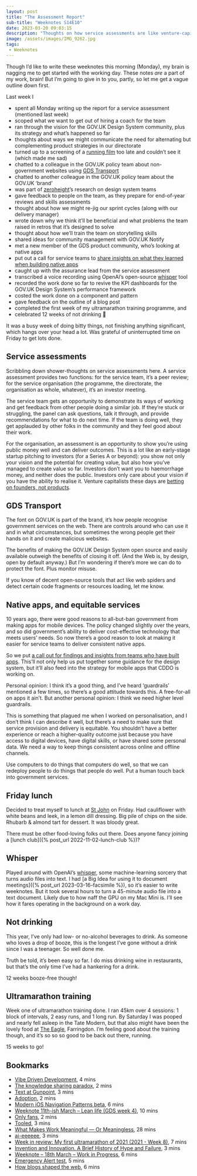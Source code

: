 ```yaml
---
layout: post
title: "The Assessment Report"
sub-title: "Weeknotes S14E10"
date: 2023-03-20 09:03:15
description: "Thoughts on how service assessments are like venture-capital investor meetings, and why services should be good regardless of the tech involved."
image: /assets/images/IMG_9262.jpg
tags:
 - Weeknotes
---
```


Though I’d like to write these weeknotes this morning (Monday), my brain is nagging me to get started with the working day. These notes *are* a part of my work, brain! But I’m going to give in to you, partly, so let me get a vague outline down first.

Last week I

- spent all Monday writing up the report for a service assessment (mentioned last week)
- scoped what we want to get out of hiring a coach for the team
- ran through the vision for the GOV.‌UK Design System community, plus its strategy and what’s happened so far
- thoughts about ways we might communicate the need for alternating but complementing product strategies in our directorate
- turned up to a screening of a [running film](https://www.youtube.com/watch?v=hSntTASmKxc) too late and couldn’t see it (which made me sad)
- chatted to a colleague in the GOV.‌UK policy team about non-government websites using [GDS Transport](https://designnotes.blog.gov.uk/2015/03/11/can-i-use-the-gov-uk-fonts/)
- chatted to another colleague in the GOV.‌UK policy team about the GOV.‌UK ‘brand’
- was part of [zeroheight](https://zeroheight.com)’s research on design system teams
- gave feedback to people on the team, as they prepare for end-of-year reviews and skills assessments
- thought about how we might re-jig our sprint cycles (along with our delivery manager)
- wrote down why we think it’ll be beneficial and what problems the team raised in retros that it’s designed to solve
- thought about how we’ll train the team on storytelling skills
- shared ideas for community management with GOV.‌UK Notify
- met a new member of the GDS product community, who’s looking at native apps
- put out a call for service teams to [share insights on what they learned when building native apps](https://github.com/alphagov/govuk-design-system-backlog/issues/275)
- caught up with the assurance lead from the service assessment
- transcribed a voice recording using OpenAI’s open-source [whisper](https://github.com/openai/whisper) tool
- recorded the work done so far to revive the KPI dashboards for the GOV.‌UK Design System’s performance framework
- costed the work done on a component and pattern
- gave feedback on the outline of a blog post
- completed the first week of my ultramarathon training programme, and
- celebrated 12 weeks of not drinking 🥳

It was a busy week of doing bitty things, not finishing anything significant, which hangs over your head a lot. Was grateful of uninterrupted time on Friday to get lots done.

## Service assessments

Scribbling down shower-thoughts on service assessments here. A service assessment provides two functions: for the service team, it’s a peer review; for the service organisation (the programme, the directorate, the organisation as whole, whatever), it’s an investor meeting.

The service team gets an opportunity to demonstrate its ways of working and get feedback from other people doing a similar job. If they’re stuck or struggling, the panel can ask questions, talk it through, and provide recommendations for what to do next time. If the team is doing well, they get applauded by other folks in the community and they feel good about their work.

For the organisation, an assessment is an opportunity to show you’re using public money well and can deliver outcomes. This is a lot like an early-stage startup pitching to investors (for a Series A or beyond): you show not only your vision and the potential for creating value, but also how you’ve managed to create value so far. Investors don’t want you to haemorrhage money, and neither does the public. Investors only care about your vision if you have the ability to realise it. Venture capitalists these days are [betting on founders, not products](https://techcrunch.com/2021/09/20/vc-mark-suster-the-bet-were-making-now-is-on-founder-skills-not-customers-or-products/).

## GDS Transport

The font on GOV.‌UK is part of the brand, it’s how people recognise government services on the web. There are controls around who can use it and in what circumstances, but sometimes the wrong people get their hands on it and create malicious websites.

The benefits of making the GOV.‌UK Design System open source and easily available outweigh the benefits of closing it off. (And the Web is, by design, open by default anyway.) But I’m wondering if there’s more we can do to protect the font. Plus monitor misuse.

If you know of decent open-source tools that act like web spiders and detect certain code fragments or resources loading, let me know.

## Native apps, and equitable services

10 years ago, there were good reasons to all-but-ban government from making apps for mobile devices. The policy changed slightly over the years, and so did government’s ability to deliver cost-effective technology that meets users’ needs. So now there’s a good reason to look at making it easier for service teams to deliver consistent native apps.

So we put [a call out for findings and insights from teams who have built apps](https://github.com/alphagov/govuk-design-system-backlog/issues/275). This’ll not only help us put together some guidance for the design system, but it’ll also feed into the strategy for mobile apps that CDDO is working on.

Personal opinion: I think it’s a good thing, and I’ve heard ‘guardrails’ mentioned a few times, so there’s a good attitude towards this. A free-for-all on apps it ain’t. But another personal opinion: I think we need higher level guardrails.

This is something that plagued me when I worked on personalisation, and I don’t think I can describe it well, but there’s a need to make sure that service provision and delivery is equitable. You shouldn’t have a better experience or reach a higher-quality outcome just because you have access to digital devices, have digital skills, or have shared some personal data. We need a way to keep things consistent across online and offline channels.

Use computers to do things that computers do well, so that we can redeploy people to do things that people do well. Put a human touch back into government services.

## Friday lunch

Decided to treat myself to lunch at [St John](https://stjohnrestaurant.com/a/restaurants/bread-and-wine) on Friday. Had cauliflower with white beans and leek, in a lemon dill dressing. Big pile of chips on the side. Rhubarb & almond tart for dessert. It was bloody great.

There must be other food-loving folks out there. Does anyone fancy joining a [lunch club]({% post_url 2022-11-02-lunch-club %})?

## Whisper

Played around with OpenAI’s [whisper](https://github.com/openai/whisper), some machine-learning sorcery that turns audio files into text. I had [a Big Idea for using it to document meetings]({% post_url 2023-03-16-facsimile %}), so it’s easier to write weeknotes. But it took several hours to turn a 45-minute audio file into a text document. Likely due to how naff the GPU on my Mac Mini is. I’ll see how it fares operating in the background on a work day.

## Not drinking

This year, I’ve only had low- or no-alcohol beverages to drink. As someone who loves a drop of booze, this is the longest I’ve gone without a drink since I was a teenager. So well done me.

Truth be told, it’s been easy so far. I do miss drinking wine in restaurants, but that’s the only time I’ve had a hankering for a drink.

12 weeks booze-free though!

## Ultramarathon training

Week one of ultramarathon training done. I ran 45km over 4 sessions: 1 block of intervals, 2 easy runs, and 1 long run. By Saturday I was pooped and nearly fell asleep in the Tate Modern, but that also might have been the lovely food at [The Eagle](https://theeaglefarringdon.co.uk), Farringdon. I’m feeling good about the training though, and it’s so so so good to be back out there, running.

15 weeks to go!

## Bookmarks

- [Vibe Driven Development](https://www.robinrendle.com/notes/vibe-driven-development/), 4 mins
- [The knowledge sharing paradox](https://jarche.com/2013/03/the-knowledge-sharing-paradox/), 2 mins
- [Text at Gunpoint](https://www.oblomovka.com/wp/2023/03/13/text-at-gunpoint/), 3 mins
- [Adoption](https://ethanmarcotte.com/wrote/design-system-adoption/), 2 mins
- [Modern iOS Navigation Patterns beta](https://frankrausch.com/tutorials/ios-navigation), 6 mins
- [Weeknote 11th-ish March – Lean life (GDS week 4)](https://www.leaningforward.com/blog/2023/03/weeknote-11th-ish-march-lean-life-gds-week-4/), 10 mins
- [Only fans](https://www.oblomovka.com/wp/2023/03/15/only-fans/), 2 mins
- [Tooled](https://ethanmarcotte.com/wrote/tooled/), 3 mins
- [What Makes Work Meaningful — Or Meaningless](https://sloanreview.mit.edu/article/what-makes-work-meaningful-or-meaningless/), 28 mins
- [ai-eeeeee](https://www.oblomovka.com/wp/2023/03/17/ai-eeeeee/), 3 mins
- [Week in review: My first ultramarathon of 2021 (2021 - Week 8)](https://andrewsultrablog.blogspot.com/2021/02/week-in-review-my-first-ultramarathon.html), 7 mins
- [Invention and Innovation. A Brief History of Hype and Failure](https://we-make-money-not-art.com/invention-and-innovation-a-brief-history-of-hype-and-failure/), 3 mins
- [Weeknote – 18th March – Work in Progress](https://www.leaningforward.com/blog/2023/03/weeknote-18th-march/), 6 mins
- [Emergency Alert test](https://diamondgeezer.blogspot.com/2023/03/emergency-alert-test.html), 5 mins
- [How blogs shaped the web](https://chasem.co/2023/03/weblogs-as-a-form/), 6 mins
